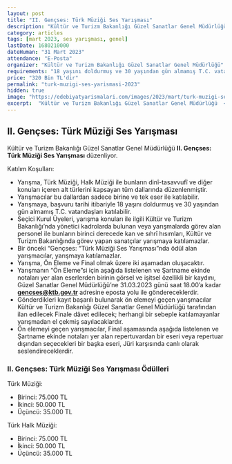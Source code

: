 ```yaml
---
layout: post
title: "II. Gençses: Türk Müziği Ses Yarışması"
description: "Kültür ve Turizm Bakanlığı Güzel Sanatlar Genel Müdürlüğü 'II. Gençses: Türk Müziği Ses Yarışması' düzenliyor."
category: articles
tags: [mart 2023, ses yarışması, genel]
lastDate: 1680210000
dateHuman: "31 Mart 2023"
attendance: "E-Posta"
organizer: "Kültür ve Turizm Bakanlığı Güzel Sanatlar Genel Müdürlüğü"
requirements: "18 yaşını doldurmuş ve 30 yaşından gün almamış T.C. vatandaşları katılabilir."
price: "320 Bin TL'dir"
permalink: "turk-muzigi-ses-yarismasi-2023"
hidden: true
image: "https://edebiyatyarismalari.com/images/2023/mart/turk-muzigi-ses-yarismasi.jpg"
excerpt:  "Kültür ve Turizm Bakanlığı Güzel Sanatlar Genel Müdürlüğü  <strong> II. Gençses: Türk Müziği Ses Yarışması </strong> düzenliyor."
---
```


## II. Gençses: Türk Müziği Ses Yarışması
Kültür ve Turizm Bakanlığı Güzel Sanatlar Genel Müdürlüğü **II. Gençses: Türk Müziği Ses Yarışması** düzenliyor.

Katılım Koşulları:
- Yarışma, Türk Müziği, Halk Müziği ile bunların dinî-tasavvufî ve diğer konuları içeren alt türlerini kapsayan tüm dallarında düzenlenmiştir.
- Yarışmacılar bu dallardan sadece birine ve tek eser ile katılabilir.
- Yarışmaya, başvuru tarihi itibariyle 18 yaşını doldurmuş ve 30 yaşından gün almamış T.C. vatandaşları katılabilir.
- Seçici Kurul Üyeleri, yarışma konuları ile ilgili Kültür ve Turizm Bakanlığı’nda yönetici kadrolarda bulunan veya yarışmalarda görev alan personel ile bunların birinci derecede kan ve sıhrî hısımları, Kültür ve Turizm Bakanlığında görev yapan sanatçılar yarışmaya katılamazlar.
- Bir önceki “Gençses: “Türk Müziği Ses Yarışması”nda ödül alan yarışmacılar, yarışmaya katılamazlar.
- Yarışma, Ön Eleme ve Final olmak üzere iki aşamadan oluşacaktır.
- Yarışmanın “Ön Eleme”si için aşağıda listelenen ve Şartname ekinde notaları yer alan eserlerden birinin görsel ve işitsel özellikli bir kaydını, Güzel Sanatlar Genel Müdürlüğü’ne 31.03.2023 günü saat 18.00’a kadar **gencses@ktb.gov.tr** adresine eposta yolu ile göndereceklerdir.
- Gönderdikleri kayıt başarılı bulunarak ön elemeyi geçen yarışmacılar Kültür ve Turizm Bakanlığı Güzel Sanatlar Genel Müdürlüğü tarafından ilan edilecek Finale dâvet edilecek; herhangi bir sebeple katılamayanlar yarışmadan el çekmiş sayılacaklardır.
- Ön elemeyi geçen yarışmacılar, Final aşamasında aşağıda listelenen ve Şartname ekinde notaları yer alan repertuvardan bir eseri veya repertuar dışından seçecekleri bir başka eseri, Jüri karşısında canlı olarak seslendireceklerdir.


### II. Gençses: Türk Müziği Ses Yarışması Ödülleri
Türk Müziği:
- Birinci: 75.000 TL
- İkinci: 50.000 TL
- Üçüncü: 35.000 TL

Türk Halk Müziği:
- Birinci: 75.000 TL
- İkinci: 50.000 TL
- Üçüncü: 35.000 TL
